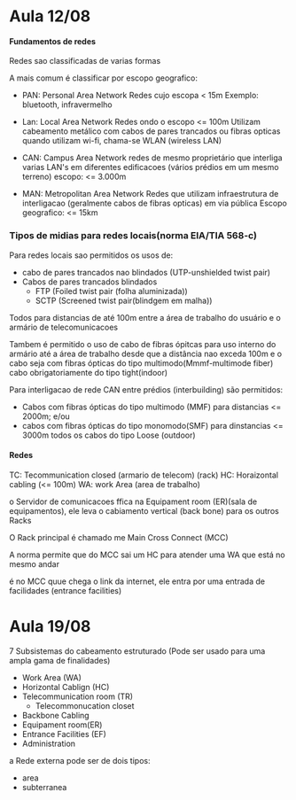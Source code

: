 

# Aula 12/08

#### Fundamentos de redes 

Redes sao classificadas de varias formas 

A mais comum é classificar por escopo geografico:
- PAN: Personal Area Network
Redes cujo escopa < 15m
Exemplo: bluetooth, infravermelho

- Lan: Local Area Network
Redes ondo o escopo <= 100m
Utilizam cabeamento metálico com cabos de pares trancados ou fibras opticas quando utilizam wi-fi, chama-se WLAN (wireless LAN)

- CAN: Campus Area Network
redes de mesmo proprietário que interliga varias LAN's em diferentes edificacoes (vários prédios em um mesmo terreno)
escopo: <= 3.000m

- MAN: Metropolitan Area Network
Redes que utilizam infraestrutura de interligacao (geralmente cabos de fibras opticas) em via pública
Escopo geografico: <= 15km
### Tipos de midias para redes locais(norma EIA/TIA 568-c)

Para redes locais sao permitidos os usos de:
- cabo de pares trancados nao blindados (UTP-unshielded twist pair)
- Cabos de pares trancados blindados 
	- FTP (Foiled twist pair (folha aluminizada))
	- SCTP (Screened twist pair(blindgem em malha))

Todos para distancias de até 100m entre a área de trabalho do usuário e o armário de telecomunicacoes 

Tambem é permitido o uso de cabo de fibras ópitcas para uso interno do armário até a área de trabalho desde que a distância nao exceda 100m e o cabo seja com fibras ópticas do tipo multimodo(Mmmf-multimode fiber)
	cabo obrigatoriamente do tipo tight(indoor)

Para interligacao de rede CAN entre prédios (interbuilding) são permitidos:

- Cabos com fibras ópticas do tipo multimodo (MMF) para distancias <= 2000m; e/ou 
- cabos com fibras ópticas do tipo monomodo(SMF) para dinstancias <= 3000m 
	todos os cabos do tipo Loose (outdoor)

#### Redes

TC: Tecommunication closed (armario de telecom) (rack)
HC: Horaizontal cabling (<= 100m)
WA: work Area (area de trabalho)

o Servidor de comunicacoes ffica na Equipament room (ER)(sala de equipamentos), ele leva o cabiamento vertical (back bone) para os outros Racks

O Rack principal é chamado me Main Cross Connect (MCC)

A norma permite que do MCC sai um HC para atender uma WA que está no mesmo andar

é no MCC quue chega o link da internet, ele entra por uma entrada de facilidades (entrance facilities)


# Aula 19/08

7 Subsistemas do cabeamento estruturado (Pode ser usado para uma ampla gama de finalidades)
- Work Area (WA)
- Horizontal Cablign (HC)
- Telecommunication room (TR)
	- Telecommonucation closet 
- Backbone Cabling 
- Equipament room(ER)
- Entrance Facilities (EF)
- Administration

a Rede externa pode ser de dois tipos:
- area 
- subterranea 



